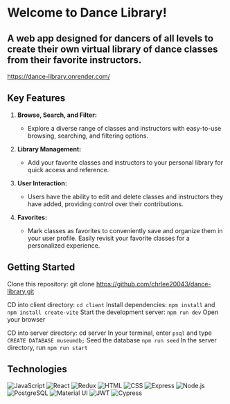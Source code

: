 # Welcome to Dance Library! 

## A web app designed for dancers of all levels to create their own virtual library of dance classes from their favorite instructors. 

https://dance-library.onrender.com/

## Key Features

1. **Browse, Search, and Filter:**
   - Explore a diverse range of classes and instructors with easy-to-use browsing, searching, and filtering options.

2. **Library Management:**
   - Add your favorite classes and instructors to your personal library for quick access and reference.

3. **User Interaction:**
   - Users have the ability to edit and delete classes and instructors they have added, providing control over their contributions.

4. **Favorites:**
   - Mark classes as favorites to conveniently save and organize them in your user profile. Easily revisit your favorite classes for a personalized experience.

## Getting Started

Clone this repository: git clone https://github.com/chrlee20043/dance-library.git

CD into client directory: ```cd client```
Install dependencies: ```npm install``` and ```npm install create-vite```
Start the development server: ```npm run dev```
Open your browser

CD into server directory: cd server
In your terminal, enter ```psql``` and type ```CREATE DATABASE museumdb;```
Seed the database ```npm run seed```
In the server directory, run ```npm run start```

## Technologies

<img src="https://img.shields.io/badge/JavaScript-323330?style=for-the-badge&logo=javascript&logoColor=F7DF1E" alt="JavaScript" />
<img src="https://img.shields.io/badge/React-20232A?style=for-the-badge&logo=react&logoColor=61DAFB" alt="React" />
<img src="https://img.shields.io/badge/Redux-593D88?style=for-the-badge&logo=redux&logoColor=white" alt="Redux" />
<img src="https://img.shields.io/badge/HTML5-E34F26?style=for-the-badge&logo=html5&logoColor=white" alt="HTML" />
<img src="https://img.shields.io/badge/CSS3-1572B6?style=for-the-badge&logo=css3&logoColor=white" alt="CSS" />
<img src="https://img.shields.io/badge/Express%20js-000000?style=for-the-badge&logo=express&logoColor=white" alt="Express" />
<img src="https://img.shields.io/badge/Node%20js-339933?style=for-the-badge&logo=nodedotjs&logoColor=white" alt="Node.js" />
<img src="https://img.shields.io/badge/PostgreSQL-316192?style=for-the-badge&logo=postgresql&logoColor=white" alt="PostgreSQL"  />
<img src="https://img.shields.io/badge/Material%20UI-007FFF?style=for-the-badge&logo=mui&logoColor=white" alt="Material UI" />
<img src="https://img.shields.io/badge/JWT-000000?style=for-the-badge&logo=JSON%20web%20tokens&logoColor=white" alt="JWT" />
<img src="https://img.shields.io/badge/Cypress-17202C?style=for-the-badge&logo=cypress&logoColor=white" alt="Cypress" />
